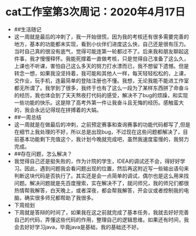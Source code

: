# cat工作室第3次周记：2020年4月17日
- ##生活随记
- 这一周就是最后的冲刺了，我一开始很慌，因为我的考核还有很多需要完善的地方，基本的功能都未实现，看到小伙伴们进度这么快，自己还是很有压力。当时自己真的很没有底气，觉得可能连第一轮都过不了。后来我和朋友聊起这件事，我才慢慢释怀。我能死撑着一直做考核，只是觉得自己准备了这么久，上课也不听课，害怕自己这么多天的努力打水漂而已，我不想留下遗憾。但是转念一想，如果我没坚持着，我可能和其他人一样，每天轻轻松松的，上课，交作业，玩手机，连最简单的登陆注册也不懂。我想，无论我能不能进工作室都无所谓了。我学到了很多，我终于也有了这么一段为了某样东西拼了命奋斗的经历，我也体会到了天天熬夜打代码的感受，解决不了bug的烦躁，和实现一些功能的快乐。这是除了高考外第一件让我奋斗且无悔的经历。感触蛮大的，我会永远记得现在拼搏着的大娟。
- ##一周总结
- 这一周就是在做最后的冲刺，之前预定赛事和查询赛事的功能代码都写了,但是在细节上我处理的不好，所以总是出现bug，不过现在这些问题都解决了，目前基本功能剩下充值这个，我计划今晚就完成吧，虽然我速度蛮慢的，我努力完成。
- ##存在问题，怎么解决？
- 我觉得自己还是挺失败的，作为计院的学生，IDEA的调试还不会，得好好学习。因此，遇到问题我会看问题出现的位置，然后再这附近写一些输出语句来判断这块代码是否执行了。其实还是会一点简单的调试，偶尔也是这么用来找问题。解决问题就是先百度搜索，实在解决不了，就问师兄，我的师兄们都很热情帮我解答，白天晚上，或者深夜，都会帮我解答，开会议或者控制我的电脑，确实很多师兄都帮助了我很多。
- 下周规划
- 下周就是答辩的时间了，如果我在这之前就完成了基本任务，我就去好好完善自己的代码，弄懂这些代码的作用，整理自己的逻辑思维。如果还有时间，我会去好好学习java，毕竟java是基础，我的基础还不好。
